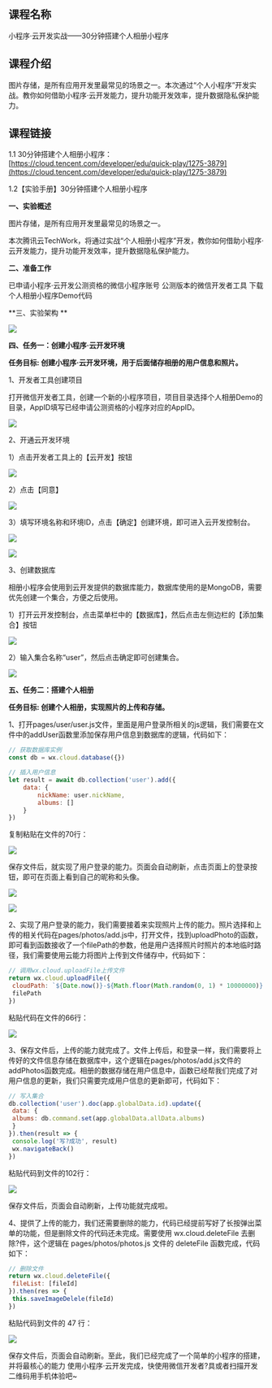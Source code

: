 ## 课程名称
小程序·云开发实战——30分钟搭建个人相册小程序

## 课程介绍
图片存储，是所有应用开发里最常见的场景之一。本次通过“个人小程序”开发实战。教你如何借助小程序·云开发能力，提升功能开发效率，提升数据隐私保护能力。

## 课程链接

1.1 30分钟搭建个人相册小程序：
[https://cloud.tencent.com/developer/edu/quick-play/1275-3879](https://cloud.tencent.com/developer/edu/quick-play/1275-3879)

1.2【实验手册】30分钟搭建个人相册小程序

**一、实验概述**

图片存储，是所有应用开发里最常见的场景之一。

本次腾讯云TechWork，将通过实战“个人相册小程序”开发，教你如何借助小程序·云开发能力，提升功能开发效率，提升数据隐私保护能力。

**二、准备工作**

已申请小程序·云开发公测资格的微信小程序账号
公测版本的微信开发者工具
下载个人相册小程序Demo代码

**三、实验架构 **

![](https://puui.qpic.cn/vupload/0/20190725_1564047544207_f6buqemcndv.jpeg/0)

**四、任务一：创建小程序·云开发环境**

**任务目标: 创建小程序·云开发环境，用于后面储存相册的用户信息和照片。**

1、开发者工具创建项目 

打开微信开发者工具，创建一个新的小程序项目，项目目录选择个人相册Demo的目录，AppID填写已经申请公测资格的小程序对应的AppID。

![](https://puui.qpic.cn/vupload/0/20190725_1564047607695_p09ersqpiy.jpeg/0)

2、开通云开发环境

1）点击开发者工具上的【云开发】按钮

![](https://puui.qpic.cn/vupload/0/20190725_1564047640500_86i4a5tev2v.jpeg/0)

2）点击【同意】

![](https://puui.qpic.cn/vupload/0/20190725_1564047687478_rajggsm8nyp.jpeg/0)

3）填写环境名称和环境ID，点击【确定】创建环境，即可进入云开发控制台。

![](https://puui.qpic.cn/vupload/0/20190725_1564047718249_kve7mcgn0nd.jpeg/0)

![](https://puui.qpic.cn/vupload/0/20190725_1564047763666_svces008txg.jpeg/0)

3、创建数据库

相册小程序会使用到云开发提供的数据库能力，数据库使用的是MongoDB，需要优先创建一个集合，方便之后使用。

1）打开云开发控制台，点击菜单栏中的【数据库】，然后点击左侧边栏的【添加集合】按钮

![](https://puui.qpic.cn/vupload/0/20190725_1564047792343_cdqiyyjw3ya.jpeg/0)

2）输入集合名称“user”，然后点击确定即可创建集合。

![](https://puui.qpic.cn/vupload/0/20190725_1564047823110_t9rjmhp7jfo.jpeg/0)

**五、任务二：搭建个人相册**

**任务目标: 创建个人相册，实现照片的上传和存储。**

1、打开pages/user/user.js文件，里面是用户登录所相关的js逻辑，我们需要在文件中的addUser函数里添加保存用户信息到数据库的逻辑，代码如下：

```javascript
// 获取数据库实例
const db = wx.cloud.database({})

// 插入用户信息
let result = await db.collection('user').add({
    data: {
        nickName: user.nickName,
        albums: []
    }
})
```

复制粘贴在文件的70行：

![](https://puui.qpic.cn/vupload/0/20190725_1564047886583_r139uqm9vch.jpeg/0)

保存文件后，就实现了用户登录的能力。页面会自动刷新，点击页面上的登录按钮，即可在页面上看到自己的昵称和头像。

![](https://puui.qpic.cn/vupload/0/20190725_1564047910231_ntb9hwgve7s.jpeg/0)

![](https://puui.qpic.cn/vupload/0/20190725_1564047931248_vruyk0v4ll.jpeg/0)

2、实现了用户登录的能力，我们需要接着来实现照片上传的能力。照片选择和上传的相关代码在pages/photos/add.js中，打开文件，找到uploadPhoto的函数，即可看到函数接收了一个filePath的参数，他是用户选择照片时照片的本地临时路径，我们需要使用云能力将图片上传到文件储存中，代码如下：

```javascript
// 调用wx.cloud.uploadFile上传文件
return wx.cloud.uploadFile({
 cloudPath: `${Date.now()}-${Math.floor(Math.random(0, 1) * 10000000)}.png`,
 filePath
})
```

粘贴代码在文件的66行：

![](https://puui.qpic.cn/vupload/0/20190725_1564047996846_54ac351l18x.jpeg/0)

3、保存文件后，上传的能力就完成了。文件上传后，和登录一样，我们需要将上传好的文件信息存储在数据库中，这个逻辑在pages/photos/add.js文件的addPhotos函数完成。相册的数据存储在用户信息中，函数已经帮我们完成了对用户信息的更新，我们只需要完成用户信息的更新即可，代码如下：

```javascript
// 写入集合
db.collection('user').doc(app.globalData.id).update({
 data: {
 albums: db.command.set(app.globalData.allData.albums)
 }
}).then(result => {
 console.log('写?成功', result)
 wx.navigateBack()
})
```

粘贴代码到文件的102行：

![](https://puui.qpic.cn/vupload/0/20190725_1564048052045_wn85xuf7x79.jpeg/0)

保存文件后，页面会自动刷新，上传功能就完成啦。

4、提供了上传的能力，我们还需要删除的能力，代码已经提前写好了长按弹出菜单的功能，但是删除文件的代码还未完成。需要使用 wx.cloud.deleteFile 去删除?件，这个逻辑在 pages/photos/photos.js 文件的 deleteFile 函数完成，代码如下：

```javascript
// 删除文件
return wx.cloud.deleteFile({
 fileList: [fileId]
}).then(res => {
 this.saveImageDelele(fileId)
})
```

粘贴代码到文件的 47 行：

![](https://puui.qpic.cn/vupload/0/20190725_1564048106829_q8t63mtphbb.png/0)

保存文件后，页面会自动刷新。至此，我们已经完成了一个简单的小程序的搭建，并将最核心的能力 使用小程序·云开发完成，快使用微信开发者?具或者扫描开发二维码用手机体验吧~


